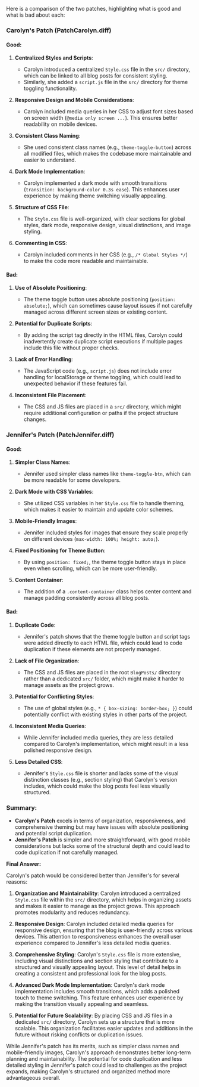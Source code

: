 

Here is a comparison of the two patches, highlighting what is good and what is bad about each:

### **Carolyn's Patch (PatchCarolyn.diff)**

#### **Good:**
1. **Centralized Styles and Scripts**:
   - Carolyn introduced a centralized `Style.css` file in the `src/` directory, which can be linked to all blog posts for consistent styling.
   - Similarly, she added a `script.js` file in the `src/` directory for theme toggling functionality.

2. **Responsive Design and Mobile Considerations**:
   - Carolyn included media queries in her CSS to adjust font sizes based on screen width (`@media only screen ...`). This ensures better readability on mobile devices.

3. **Consistent Class Naming**:
   - She used consistent class names (e.g., `theme-toggle-button`) across all modified files, which makes the codebase more maintainable and easier to understand.

4. **Dark Mode Implementation**:
   - Carolyn implemented a dark mode with smooth transitions (`transition: background-color 0.3s ease`). This enhances user experience by making theme switching visually appealing.

5. **Structure of CSS File**:
   - The `Style.css` file is well-organized, with clear sections for global styles, dark mode, responsive design, visual distinctions, and image styling.

6. **Commenting in CSS**:
   - Carolyn included comments in her CSS (e.g., `/* Global Styles */`) to make the code more readable and maintainable.

#### **Bad:**
1. **Use of Absolute Positioning**:
   - The theme toggle button uses absolute positioning (`position: absolute;`), which can sometimes cause layout issues if not carefully managed across different screen sizes or existing content.

2. **Potential for Duplicate Scripts**:
   - By adding the script tag directly in the HTML files, Carolyn could inadvertently create duplicate script executions if multiple pages include this file without proper checks.

3. **Lack of Error Handling**:
   - The JavaScript code (e.g., `script.js`) does not include error handling for localStorage or theme toggling, which could lead to unexpected behavior if these features fail.

4. **Inconsistent File Placement**:
   - The CSS and JS files are placed in a `src/` directory, which might require additional configuration or paths if the project structure changes.

### **Jennifer's Patch (PatchJennifer.diff)**

#### **Good:**
1. **Simpler Class Names**:
   - Jennifer used simpler class names like `theme-toggle-btn`, which can be more readable for some developers.

2. **Dark Mode with CSS Variables**:
   - She utilized CSS variables in her `Style.css` file to handle theming, which makes it easier to maintain and update color schemes.

3. **Mobile-Friendly Images**:
   - Jennifer included styles for images that ensure they scale properly on different devices (`max-width: 100%; height: auto;`).

4. **Fixed Positioning for Theme Button**:
   - By using `position: fixed;`, the theme toggle button stays in place even when scrolling, which can be more user-friendly.

5. **Content Container**:
   - The addition of a `.content-container` class helps center content and manage padding consistently across all blog posts.

#### **Bad:**
1. **Duplicate Code**:
   - Jennifer's patch shows that the theme toggle button and script tags were added directly to each HTML file, which could lead to code duplication if these elements are not properly managed.

2. **Lack of File Organization**:
   - The CSS and JS files are placed in the root `BlogPosts/` directory rather than a dedicated `src/` folder, which might make it harder to manage assets as the project grows.

3. **Potential for Conflicting Styles**:
   - The use of global styles (e.g., `* { box-sizing: border-box; }`) could potentially conflict with existing styles in other parts of the project.

4. **Inconsistent Media Queries**:
   - While Jennifer included media queries, they are less detailed compared to Carolyn's implementation, which might result in a less polished responsive design.

5. **Less Detailed CSS**:
   - Jennifer's `Style.css` file is shorter and lacks some of the visual distinction classes (e.g., section styling) that Carolyn's version includes, which could make the blog posts feel less visually structured.

### **Summary:**
- **Carolyn's Patch** excels in terms of organization, responsiveness, and comprehensive theming but may have issues with absolute positioning and potential script duplication.
- **Jennifer's Patch** is simpler and more straightforward, with good mobile considerations but lacks some of the structural depth and could lead to code duplication if not carefully managed.



**Final Answer:**

Carolyn's patch would be considered better than Jennifer's for several reasons:

1. **Organization and Maintainability**: Carolyn introduced a centralized `Style.css` file within the `src/` directory, which helps in organizing assets and makes it easier to manage as the project grows. This approach promotes modularity and reduces redundancy.

2. **Responsive Design**: Carolyn included detailed media queries for responsive design, ensuring that the blog is user-friendly across various devices. This attention to responsiveness enhances the overall user experience compared to Jennifer's less detailed media queries.

3. **Comprehensive Styling**: Carolyn's `Style.css` file is more extensive, including visual distinctions and section styling that contribute to a structured and visually appealing layout. This level of detail helps in creating a consistent and professional look for the blog posts.

4. **Advanced Dark Mode Implementation**: Carolyn's dark mode implementation includes smooth transitions, which adds a polished touch to theme switching. This feature enhances user experience by making the transition visually appealing and seamless.

5. **Potential for Future Scalability**: By placing CSS and JS files in a dedicated `src/` directory, Carolyn sets up a structure that is more scalable. This organization facilitates easier updates and additions in the future without risking conflicts or duplication issues.

While Jennifer's patch has its merits, such as simpler class names and mobile-friendly images, Carolyn's approach demonstrates better long-term planning and maintainability. The potential for code duplication and less detailed styling in Jennifer's patch could lead to challenges as the project expands, making Carolyn's structured and organized method more advantageous overall.